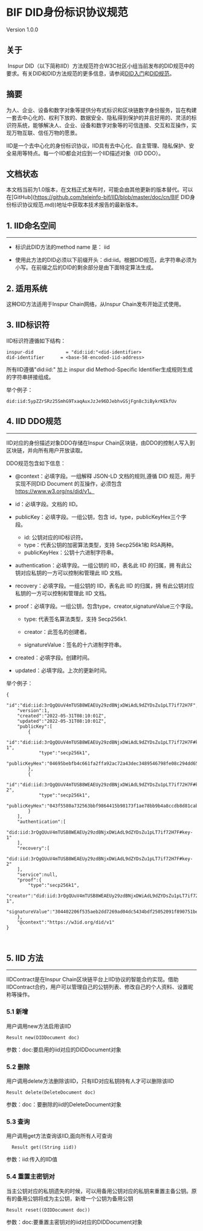 # **BIF DID身份标识协议规范**Version 1.0.0关于 -----​        Inspur DID（以下简称IID）方法规范符合W3C社区小组当前发布的DID规范中的要求。有关DID和DID方法规范的更多信息，请参阅[DID入门](https://github.com/WebOfTrustInfo/rebooting-the-web-of-trust-fall2017/blob/master/topics-and-advance-readings/did-primer.md)和[DID规范](https://w3c-ccg.github.io/did-spec/)。摘要----​        为人、企业、设备和数字对象等提供分布式标识和区块链数字身份服务，旨在构建一套去中心化的、权利下放的、数据安全、隐私得到保护的并且好用的、灵活的标识符系统，能够解决人、企业、设备和数字对象等的可信连接、交互和互操作，实现万物互联、信任万物的愿景。​       IID是⼀个去中心化的身份标识协议，IID具有去中心化、自主管理、隐私保护、安全易用等特点。每⼀个IID都会对应到⼀个IID描述对象（IIDDDO）。文档状态--------​          本文档当前为1.0版本，在文档正式发布时，可能会由其他更新的版本替代。可以在[GitHub](https://github.com/teleinfo-bif/IID/blob/master/doc/cn/BIF  DID身份标识协议规范.md))地址中获取本技术报告的最新版本。## 1. IID命名空间------------ 标识此DID方法的method name 是： iid- 使用此方法的DID必须以下前缀开头：did:iid。根据DID规范，此字符串必须为小写。在前缀之后的DID的剩余部分是由下面特定算法生成。## 2. 适用系统   这种DID方法适用于Inspur Chain网络，从Inspur Chain发布开始正式使用。## 3. IID标识符IID标识符遵循如下结构：```inspur-did            = "did:iid:"<did-identifier>did-identifier      = <base-58-encoded-iid-address>```所有IID遵循"did:iid:" 加上 inspur did Method-Specific Identifier生成规则生成的字符串拼接组成。举个例子：```did:iid:5ypZZrSRz25SmhG9TxaqAuxJzJe96DJebhvGSjFgn8c3iBykrKEkfUv```## 4. IID DDO规范-----------IID对应的身份描述对象DDO存储在Inspur Chain区块链，由DDO的控制人写入到区块链，并向所有用户开放读取。DDO规范包含如下信息：-   @context：必填字段。一组解释 JSON-LD 文档的规则,遵循 DID 规范，用于实现不同DID Document 的互操作，必须包含     https://www.w3.org/ns/did/v1。    -   id：必填字段。文档的 IID。 -   publicKey：必填字段。一组公钥，包含 id，type，publicKeyHex三个字段。    -   id: 公钥对应的IID标识符。    -   type：代表公钥的加密算法类型，支持 Secp256k1和 RSA两种。    -   publicKeyHex：公钥十六进制字符串。-	authentication：必填字段。一组公钥的 IID，表名此 IID 的归属，拥有此公钥对应私钥的一方可以控制和管理此 IID 文档。-	recovery：必填字段。一组公钥的 IID，表名此 IID 的归属，拥有此公钥对应私钥的一方可以控制和管理此 IID 文档。-	proof：必填字段。一组公钥，包含type，creator,signatureValue三个字段。     -   type: 代表签名算法类型，支持 Secp256k1.		 -  creator：此签名的创建者。		 -  signatureValue：签名的十六进制字符串。	-	created：必填字段。创建时间。-	updated：必填字段。上次的更新时间。举个例子：```{  "id":"did:iid:3rQgQUuV4mTUSB8WEAEUy29zdBNjxDWiAdL9dZYDsZu1pLT7if72H7F",    "version":1,    "created":"2022-05-31T08:10:01Z",    "updated":"2022-05-31T08:10:01Z",    "publicKey":[        {            "id":"did:iid:3rQgQUuV4mTUSB8WEAEUy29zdBNjxDWiAdL9dZYDsZu1pLT7if72H7F#key-1",            "type":"secp256k1",            "publicKeyHex":"04695bebfb4c661fa2ffa92ac72a43dec3489546798fe08c294dd652b2231ca0a9e13a5e5f0a8cd336d455658866888adeb4638d99505c530df1ab43e38034dd3a"        },        {            "id":"did:iid:3rQgQUuV4mTUSB8WEAEUy29zdBNjxDWiAdL9dZYDsZu1pLT7if72H7F#key-2",            "type":"secp256k1",            "publicKeyHex":"043f5580a732563bbf9864415b98173f1ae78bb9b4a8ccdb8d81cab2fe15f4fd5e90efe881517f05773efc2eafdea3563e712563b1a4a687f66b8b0674bb1cbbde"        }    ],    "authentication":[        "did:iid:3rQgQUuV4mTUSB8WEAEUy29zdBNjxDWiAdL9dZYDsZu1pLT7if72H7F#key-1"    ],    "recovery":[        "did:iid:3rQgQUuV4mTUSB8WEAEUy29zdBNjxDWiAdL9dZYDsZu1pLT7if72H7F#key-2"    ],    "service":null,    "proof":{        "type":"secp256k1",        "creator":"did:iid:3rQgQUuV4mTUSB8WEAEUy29zdBNjxDWiAdL9dZYDsZu1pLT7if72H7F#keys-1",        "signatureValue":"304402206f535aeb2dd7269ad04dc5434bdf25052091f890751be8abb0b385fea7170d3602207a6717bfc92e9fa38c6aa8253b398fbbd72dad02e2903d130130fc33ab36711e"    },    "@context":"https://w3id.org/did/v1"}```## 5. IID 方法--------IIDContract是在Inspur Chain区块链平台上IID协议的智能合约实现。借助IIDContract合约，用户可以管理自己的公钥列表、修改自己的个人资料、设置昵称等操作。### 5.1 新增用户调用new方法启用该IID```Result new(DIDDocument doc)```参数：doc:要启用的iid对应的DIDDocument对象### 5.2 删除用户调用delete方法删除该IID，只有IID对应私钥持有人才可以删除该IID```Result delete(DeleteDocument doc)```参数：doc：要删除的iid的DeleteDocument对象### 5.3 查询用户调用get方法查询该IID,面向所有人可查询```  Result get((String iid))```参数：iid:传入的IID值### 5.4 重置主密钥对当主公钥对应的私钥遗失的时候，可以用备用公钥对应的私钥来重置主备公钥。原有的备用公钥将成为主公钥，新增一个公钥为备用公钥```Result reset((DIDDocument doc))```参数：doc:要重置主密钥对的iid对应的DIDDocument对象